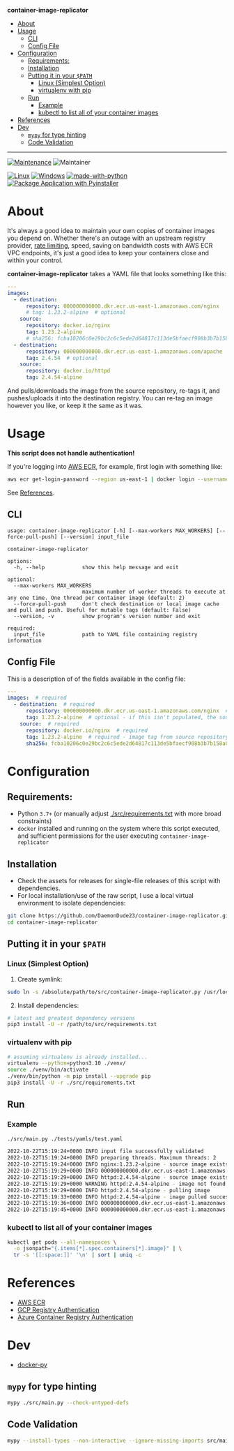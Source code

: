 **container-image-replicator**

- [About](#about)
- [Usage](#usage)
  - [CLI](#cli)
  - [Config File](#config-file)
- [Configuration](#configuration)
  - [Requirements:](#requirements)
  - [Installation](#installation)
  - [Putting it in your `$PATH`](#putting-it-in-your-path)
    - [Linux (Simplest Option)](#linux-simplest-option)
    - [virtualenv with pip](#virtualenv-with-pip)
  - [Run](#run)
    - [Example](#example)
    - [kubectl to list all of your container images](#kubectl-to-list-all-of-your-container-images)
- [References](#references)
- [Dev](#dev)
  - [`mypy` for type hinting](#mypy-for-type-hinting)
  - [Code Validation](#code-validation)

---

[![Maintenance](https://img.shields.io/badge/Maintained%3F-yes-green.svg)](https://GitHub.com/Naereen/StrapDown.js/graphs/commit-activity)
![Maintainer](https://img.shields.io/badge/maintainer-DaemonDude23-blue)

[![Linux](https://svgshare.com/i/Zhy.svg)](https://svgshare.com/i/Zhy.svg)
[![Windows](https://svgshare.com/i/ZhY.svg)](https://svgshare.com/i/ZhY.svg)
[![made-with-python](https://img.shields.io/badge/Made%20with-Python-1f425f.svg)](https://www.python.org/)
[![Package Application with Pyinstaller](https://github.com/DaemonDude23/container-image-replicator/actions/workflows/main.yaml/badge.svg?branch=main)](https://github.com/DaemonDude23/container-image-replicator/actions/workflows/main.yaml)

# About

It's always a good idea to maintain your own copies of container images you depend on.
Whether there's an outage with an upstream registry provider, [rate limiting](https://docs.docker.com/docker-hub/download-rate-limit/), speed, saving on bandwidth costs with AWS ECR VPC endpoints, it's just a good idea to keep your containers close and within your control.

**container-image-replicator** takes a YAML file that looks something like this:

```yaml
---
images:
  - destination:
      repository: 000000000000.dkr.ecr.us-east-1.amazonaws.com/nginx
      # tag: 1.23.2-alpine  # optional
    source:
      repository: docker.io/nginx
      tag: 1.23.2-alpine
      # sha256: fcba10206c0e29bc2c6c5ede2d64817c113de5bfaecf908b3b7b158a89144162  # optional
  - destination:
      repository: 000000000000.dkr.ecr.us-east-1.amazonaws.com/apache
      tag: 2.4.54  # optional
    source:
      repository: docker.io/httpd
      tag: 2.4.54-alpine
```

And pulls/downloads the image from the source repository, re-tags it, and pushes/uploads it into the destination registry.
You can re-tag an image however you like, or keep it the same as it was.

# Usage

**This script does not handle authentication!**

If you're logging into [AWS ECR](https://docs.aws.amazon.com/AmazonECR/latest/userguide/getting-started-cli.html), for example, first login with something like:
```bash
aws ecr get-login-password --region us-east-1 | docker login --username AWS --password-stdin 000000000000.dkr.ecr.us-east-1.amazonaws.com
```
See [References](#references).

## CLI

```
usage: container-image-replicator [-h] [--max-workers MAX_WORKERS] [--force-pull-push] [--version] input_file

container-image-replicator

options:
  -h, --help            show this help message and exit

optional:
  --max-workers MAX_WORKERS
                        maximum number of worker threads to execute at any one time. One thread per container image (default: 2)
  --force-pull-push     don't check destination or local image cache and pull and push. Useful for mutable tags (default: False)
  --version, -v         show program's version number and exit

required:
  input_file            path to YAML file containing registry information
```

## Config File

This is a description of of the fields available in the config file:
```yaml
---
images:  # required
  - destination:  # required
      repository: 000000000000.dkr.ecr.us-east-1.amazonaws.com/nginx  # required - image repository of destination
      tag: 1.23.2-alpine  # optional - if this isn't populated, the source tag is used for the destination
    source:  # required
      repository: docker.io/nginx  # required
      tag: 1.23.2-alpine  # required - image tag from source repository
      sha256: fcba10206c0e29bc2c6c5ede2d64817c113de5bfaecf908b3b7b158a89144162  # optional
```

# Configuration

## Requirements:

- Python `3.7+` (or manually adjust [./src/requirements.txt](./src/requirements.txt) with more broad constraints)
- `docker` installed and running on the system where this script executed, and sufficient permissions for the user executing `container-image-replicator`

## Installation

- Check the assets for releases for single-file releases of this script with dependencies.
- For local installation/use of the raw script, I use a local virtual environment to isolate dependencies:

```bash
git clone https://github.com/DaemonDude23/container-image-replicator.git -b v0.5.0
cd container-image-replicator
```

## Putting it in your `$PATH`

### Linux (Simplest Option)

1. Create symlink:
```bash
sudo ln -s /absolute/path/to/src/container-image-replicator.py /usr/local/bin/container-image-replicator
```
2. Install dependencies:
```bash
# latest and greatest dependency versions
pip3 install -U -r /path/to/src/requirements.txt
```

### virtualenv with pip

```bash
# assuming virtualenv is already installed...
virtualenv --python=python3.10 ./venv/
source ./venv/bin/activate
./venv/bin/python -m pip install --upgrade pip
pip3 install -U -r ./src/requirements.txt
```

## Run

### Example

```bash
./src/main.py ./tests/yamls/test.yaml
```
```bash
2022-10-22T15:19:24+0000 INFO input file successfully validated
2022-10-22T15:19:24+0000 INFO preparing threads. Maximum threads: 2
2022-10-22T15:19:24+0000 INFO nginx:1.23.2-alpine - source image exists locally
2022-10-22T15:19:29+0000 INFO 000000000000.dkr.ecr.us-east-1.amazonaws.com/nginx:1.23.2-alpine - already present in destination. Skipping push
2022-10-22T15:19:29+0000 INFO httpd:2.4.54-alpine - source image exists locally
2022-10-22T15:19:29+0000 WARNING httpd:2.4.54-alpine - image not found locally
2022-10-22T15:19:29+0000 INFO httpd:2.4.54-alpine - pulling image
2022-10-22T15:19:33+0000 INFO httpd:2.4.54-alpine - image pulled successfully
2022-10-22T15:19:36+0000 INFO 000000000000.dkr.ecr.us-east-1.amazonaws.com/apache:2.4.54 - pushing image
2022-10-22T15:19:45+0000 INFO 000000000000.dkr.ecr.us-east-1.amazonaws.com/apache:2.4.54 - image pushed successfully
```

### kubectl to list all of your container images

```bash
kubectl get pods --all-namespaces \
  -o jsonpath="{.items[*].spec.containers[*].image}" | \
  tr -s '[[:space:]]' '\n' | sort | uniq -c
```

# References

- [AWS ECR](https://docs.aws.amazon.com/AmazonECR/latest/userguide/getting-started-cli.html)
- [GCP Registry Authentication](https://cloud.google.com/container-registry/docs/advanced-authentication)
- [Azure Container Registry Authentication](https://learn.microsoft.com/en-us/azure/container-registry/container-registry-authentication?tabs=azure-cli)

# Dev

- [docker-py](https://docker-py.readthedocs.io/en/stable/index.html)

## `mypy` for type hinting

```bash
mypy ./src/main.py --check-untyped-defs
```

## Code Validation

```bash
mypy --install-types --non-interactive --ignore-missing-imports src/main.py
```
